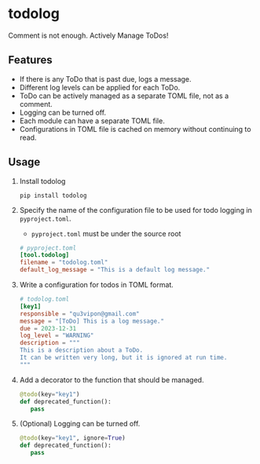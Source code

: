 # todolog
Comment is not enough. Actively Manage ToDos!

## Features
- If there is any ToDo that is past due, logs a message.
- Different log levels can be applied for each ToDo.
- ToDo can be actively managed as a separate TOML file, not as a comment.
- Logging can be turned off.
- Each module can have a separate TOML file. 
- Configurations in TOML file is cached on memory without continuing to read.

## Usage
1. Install todolog
   ```shell
   pip install todolog
   ```

2. Specify the name of the configuration file to be used for todo logging in `pyproject.toml`.
   - `pyproject.toml` must be under the source root  
   ```toml
   # pyproject.toml
   [tool.todolog]
   filename = "todolog.toml"
   default_log_message = "This is a default log message."
   ```

3. Write a configuration for todos in TOML format.
   ```toml
   # todolog.toml
   [key1]
   responsible = "qu3vipon@gmail.com"
   message = "[ToDo] This is a log message."
   due = 2023-12-31
   log_level = "WARNING"
   description = """
   This is a description about a ToDo.
   It can be written very long, but it is ignored at run time.
   """
   ```

4. Add a decorator to the function that should be managed.
   ```python
   @todo(key="key1")
   def deprecated_function():
      pass
   ```

5. (Optional) Logging can be turned off.
   ```python
   @todo(key="key1", ignore=True)
   def deprecated_function():
      pass
   ```
